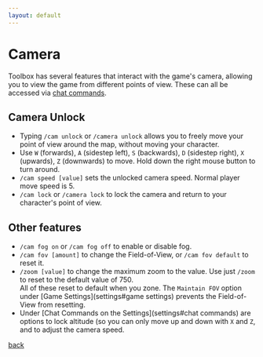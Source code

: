 ```yaml
---
layout: default
---
```


# Camera
Toolbox has several features that interact with the game's camera, allowing you to view the game from different points of view. These can all be accessed via [chat commands](commands).

## Camera Unlock
* Typing `/cam unlock` or `/camera unlock` allows you to freely move your point of view around the map, without moving your character.
* Use `W` (forwards), `A` (sidestep left), `S` (backwards), `D` (sidestep right), `X` (upwards), `Z` (downwards) to move. Hold down the right mouse button to turn around.
* `/cam speed [value]` sets the unlocked camera speed. Normal player move speed is 5.
* `/cam lock` or `/camera lock` to lock the camera and return to your character's point of view.

## Other features
* `/cam fog on` or `/cam fog off` to enable or disable fog.
* `/cam fov [amount]` to change the Field-of-View, or `/cam fov default` to reset it.
* `/zoom [value]` to change the maximum zoom to the value. Use just `/zoom` to reset to the default value of 750.  
 All of these reset to default when you zone. The `Maintain FOV` option under [Game Settings](settings#game settings) prevents the Field-of-View from resetting.
* Under [Chat Commands on the Settings](settings#chat commands) are options to lock altitude (so you can only move up and down with `X` and `Z`, and to adjust the camera speed.

[back](./)
